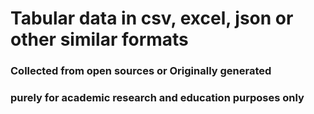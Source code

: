 # Tabular data in csv, excel, json or other similar formats

### Collected from open sources or Originally generated
### purely for academic research and education purposes only
